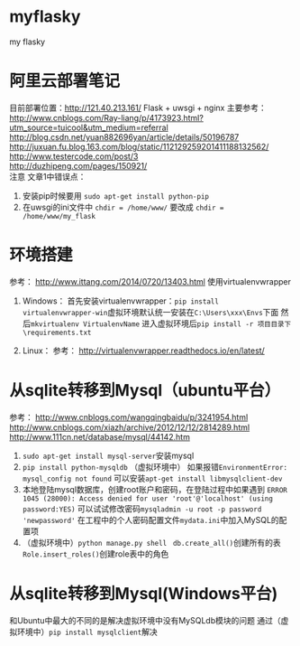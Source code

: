 # myflasky
my flasky


# 阿里云部署笔记
目前部署位置：http://121.40.213.161/
Flask + uwsgi + nginx
主要参考：
http://www.cnblogs.com/Ray-liang/p/4173923.html?utm_source=tuicool&utm_medium=referral  
http://blog.csdn.net/yuan882696yan/article/details/50196787  
http://juxuan.fu.blog.163.com/blog/static/112129259201411188132562/  
http://www.testercode.com/post/3  
http://duzhipeng.com/pages/150921/  
注意 文章1中错误点：  
1. 安装pip时候要用 `sudo apt-get install python-pip`
2. 在uwsgi的ini文件中 `chdir = /home/www/` 要改成 `chdir = /home/www/my_flask`

# 环境搭建
参考：
http://www.ittang.com/2014/0720/13403.html
使用virtualenvwrapper
1. Windows：
首先安装virtualenvwrapper：`pip install virtualenvwrapper-win`虚拟环境默认统一安装在`C:\Users\xxx\Envs`下面
然后`mkvirtualenv VirtualenvName`
进入虚拟环境后`pip install -r 项目目录下\requirements.txt`

2. Linux：
参考：
http://virtualenvwrapper.readthedocs.io/en/latest/


# 从sqlite转移到Mysql（ubuntu平台）
参考：
http://www.cnblogs.com/wangqingbaidu/p/3241954.html
http://www.cnblogs.com/xiazh/archive/2012/12/12/2814289.html
http://www.111cn.net/database/mysql/44142.htm
1. `sudo apt-get install mysql-server`安装mysql
2. `pip install python-mysqldb` （虚拟环境中） 
如果报错`EnvironmentError: mysql_config not found`
可以安装`apt-get install libmysqlclient-dev`
3. 本地登陆mysql数据库，创建root账户和密码，在登陆过程中如果遇到
`ERROR 1045 (28000): Access denied for user 'root'@'localhost' (using password:YES)`
可以试试修改密码`mysqladmin -u root -p password 'newpassword'`
在工程中的个人密码配置文件`mydata.ini`中加入MySQL的配置项
4. （虚拟环境中）`python manage.py shell `
`db.create_all()`创建所有的表
`Role.insert_roles()`创建role表中的角色

# 从sqlite转移到Mysql(Windows平台)
和Ubuntu中最大的不同的是解决虚拟环境中没有MySQLdb模块的问题
通过（虚拟环境中）`pip install mysqlclient`解决
